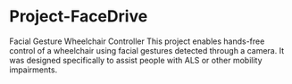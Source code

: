 # Project-FaceDrive
Facial Gesture Wheelchair Controller This project enables hands-free control of a wheelchair using facial gestures detected through a camera. It was designed specifically to assist people with ALS or other mobility impairments.
